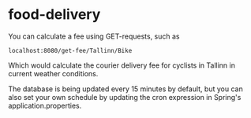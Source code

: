 # food-delivery

You can calculate a fee using GET-requests, such as

`localhost:8080/get-fee/Tallinn/Bike`

Which would calculate the courier delivery fee for cyclists in Tallinn in current weather conditions.

The database is being updated every 15 minutes by default, but you can also set your own schedule by updating the cron expression in Spring's application.properties.
